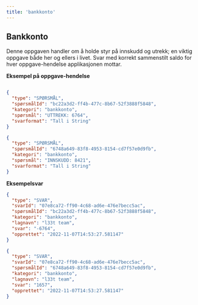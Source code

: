 ```yaml
---
title: 'bankkonto'
---
```


## Bankkonto

Denne oppgaven handler om å holde styr på innskudd og utrekk; en viktig oppgave både her og ellers i livet.
Svar med korrekt sammenstilt saldo for hver oppgave-hendelse applikasjonen mottar.

**Eksempel på oppgave-hendelse**

```json

{
  "type": "SPØRSMÅL",
  "spørsmålId": "bc22a3d2-ff4b-477c-8b67-52f3888f5848",
  "kategori": "bankkonto",
  "spørsmål": "UTTREKK: 6764",
  "svarformat": "Tall i String"
}
```

``` json
{
  "type": "SPØRSMÅL",
  "spørsmålId": "6748a649-83f8-4953-8154-cd7f57e0d9fb",
  "kategori": "bankkonto",
  "spørsmål": "INNSKUDD: 8421",
  "svarformat": "Tall i String"
}
```

**Eksempelsvar**

```json
{
  "type": "SVAR",
  "svarId": "07e8ca72-ff90-4c68-ad6e-476e7becc5ac",
  "spørsmålId": "bc22a3d2-ff4b-477c-8b67-52f3888f5848",
  "kategori": "bankkonto",
  "lagnavn": "l33t team",
  "svar": "-6764",
  "opprettet": "2022-11-07T14:53:27.581147"
}
```

``` json
{
  "type": "SVAR",
  "svarId": "07e8ca72-ff90-4c68-ad6e-476e7becc5ac",
  "spørsmålId": "6748a649-83f8-4953-8154-cd7f57e0d9fb",
  "kategori": "bankkonto",
  "lagnavn": "l33t team",
  "svar": "1657",
  "opprettet": "2022-11-07T14:53:27.581147"
}
```
